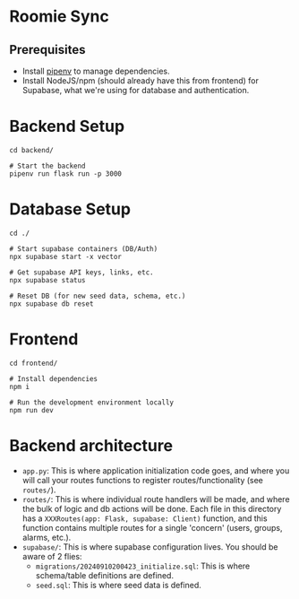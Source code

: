 # Roomie Sync

## Prerequisites

- Install [pipenv](https://pipenv.pypa.io/en/latest/index.html) to manage dependencies.
- Install NodeJS/npm (should already have this from frontend) for Supabase, what we're using for database and authentication.

# Backend Setup

```
cd backend/

# Start the backend
pipenv run flask run -p 3000
```

# Database Setup

```
cd ./

# Start supabase containers (DB/Auth)
npx supabase start -x vector

# Get supabase API keys, links, etc.
npx supabase status

# Reset DB (for new seed data, schema, etc.)
npx supabase db reset
```

# Frontend
```
cd frontend/

# Install dependencies
npm i

# Run the development environment locally
npm run dev
```

# Backend architecture
- `app.py`: This is where application initialization code goes, and where you will call your routes functions to register routes/functionality (see `routes/`).
- `routes/`: This is where individual route handlers will be made, and where the bulk of logic and db actions will be done. Each file in this directory has a `XXXRoutes(app: Flask, supabase: Client)` function, and this function contains multiple routes for a single 'concern' (users, groups, alarms, etc.).
- `supabase/`: This is where supabase configuration lives. You should be aware of 2 flies:
    - `migrations/20240910200423_initialize.sql`: This is where schema/table definitions are defined.
    - `seed.sql`: This is where seed data is defined.
    
